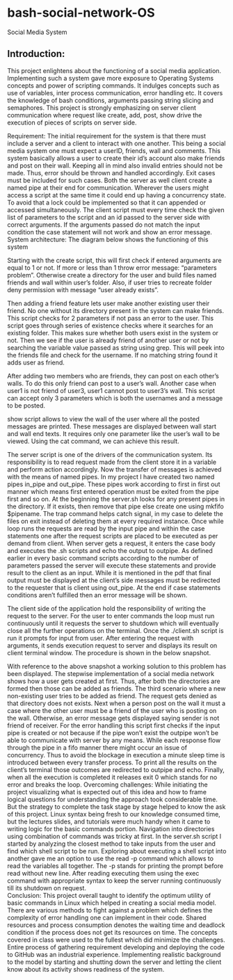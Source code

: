 # bash-social-network-OS
Social Media System 
 
## Introduction: 
This project enlightens about the functioning of a social media application. Implementing such a system 
gave more exposure to Operating Systems concepts and power of scripting commands. It indulges
concepts such as use of variables, inter process communication, error handling etc. It covers the
knowledge of bash conditions, arguments passing string slicing and semaphores. This project is strongly
emphasizing on server client communication where request like create, add, post, show drive the
execution of pieces of scripts on server side. 

Requirement: 
The initial requirement for the system is that there must include a server and a client to interact with 
one another. This being a social media system one must expect a userID, friends, wall and comments.
This system basically allows a user to create their id’s account also make friends and post on their wall.
Keeping all in mind also invalid entries should not be made. Thus, error should be thrown and handled
accordingly. Exit cases must be included for such cases. Both the server as well client create a named
pipe at their end for communication. Wherever the users might access a script at the same time it could
end up having a concurrency state. To avoid that a lock could be implemented so that it can appended
or accessed simultaneously. The client script must every time check the given list of parameters to the
script and an id passed to the server side with correct arguments. If the arguments passed do not match
the input condition the case statement will not work and show an error message. 
System architecture: 
The diagram below shows the functioning of this system  

Starting with the create script, this will first check if entered arguments are equal to 1 or not. If more or 
less than 1 throw error message: “parameters problem”. Otherwise create a directory for the user and
build files named friends and wall within user’s folder. Also, if user tries to recreate folder deny
permission with message “user already exists”.  

 
Then adding a friend feature lets user make another existing user their friend. No one without its
directory present in the system can make friends. This script checks for 2 parameters if not pass an error
to the user. This script goes through series of existence checks where it searches for an existing folder.
This makes sure whether both users exist in the system or not. Then we see if the user is already friend
of another user or not by searching the variable value passed as string using grep. This will peek into the
friends file and check for the username. If no matching string found it adds user as friend.
 

 
After adding two members who are friends, they can post on each other’s walls. To do this only friend
can post to a user’s wall. Another case when user1 is not friend of user3, user1 cannot post to user3’s
wall. This script can accept only 3 parameters which is both the usernames and a message to be posted. 
 

 
show script allows to view the wall of the user where all the posted messages are printed. These
messages are displayed between wall start and wall end texts. It requires only one parameter like the
user’s wall to be viewed. Using the cat command, we can achieve this result.
 

 
The server script is one of the drivers of the communication system. Its responsibility is to read request 
made from the client store it in a variable and perform action accordingly. Now the transfer of messages
is achieved with the means of named pipes. In my project I have created two named pipes in_pipe and
out_pipe. These pipes work according to first in first out manner which means first entered operation
must be exited from the pipe first and so on. At the beginning the server.sh looks for any present pipes
in the directory. If it exists, then remove that pipe else create one using mkfifo $pipename. The trap
command helps catch signal, in my case to delete the files on exit instead of deleting them at every
required instance. Once while loop runs the requests are read by the input pipe and within the case
statements one after the request scripts are placed to be executed as per demand from client. When
server gets a request, it enters the case body and executes the .sh scripts and echo the output to
outpipe. As defined earlier in every basic command scripts according to the number of parameters
passed the server will execute these statements and provide result to the client as an input. While it is
mentioned in the pdf that final output must be displayed at the client’s side messages must be
redirected to the requester that is client using out_pipe. At the end if case statements conditions aren’t
fulfilled then an error message will be shown.
 

 
The client side of the application hold the responsibility of writing the request to the server. For the user
to enter commands the loop must run continuously until it requests the server to shutdown which will
eventually close all the further operations on the terminal. Once the ./client.sh script is run it prompts
for input from user. After entering the request with arguments, it sends execution request to server and
displays its result on client terminal window. The procedure is shown in the below snapshot. 

With reference to the above snapshot a working solution to this problem has been displayed. The 
stepwise implementation of a social media network shows how a user gets created at first. Thus, after
both the directories are formed then those can be added as friends. The third scenario where a new
non-existing user tries to be added as friend. The request gets denied as that directory does not exists.
Next when a person post on the wall it must a case where the other user must be a friend of the user
who is posting on the wall. Otherwise, an error message gets displayed saying sender is not friend of
receiver. For the error handling this script first checks if the input pipe is created or not because if the
pipe won’t exist the outpipe won’t be able to communicate with server by any means. While each
response flow through the pipe in a fifo manner there might occur an issue of concurrency. Thus to
avoid the blockage in execution a minute sleep time is introduced between every transfer process. To
print all the results on the client’s terminal those outcomes are redirected to outpipe and echo. Finally,
when all the execution is completed it releases exit 0 which stands for no error and breaks the loop. 
Overcoming challenges: 
While initiating the project visualizing what is expected out of this idea and how to frame logical 
questions for understanding the approach took considerable time. But the strategy to complete the task
stage by stage helped to know the ask of this project. Linux syntax being fresh to our knowledge
consumed time, but the lectures slides, and tutorials were much handy when it came to writing logic for
the basic commands portion. Navigation into directories using combination of commands was tricky at
first. In the server.sh script I started by analyzing the closest method to take inputs from the user and
find which shell script to be run. Exploring about executing a shell script into another gave me an option
to use the read -p command which allows to read the variables all together. The -p stands for printing
the prompt before read without new line. After reading executing them using the exec command with
appropriate syntax to keep the server running continuously till its shutdown on request.  
Conclusion: 
This project overall taught to identify the optimum utility of basic commands in Linux which helped in 
creating a social media model. There are various methods to fight against a problem which defines the
complexity of error handling one can implement in their code. Shared resources and process
consumption denotes the waiting time and deadlock condition if the process does not get its resources 
on time. The concepts covered in class were used to the fullest which did minimize the challenges. Entire
process of gathering requirement developing and deploying the code to GitHub was an industrial
experience. Implementing realistic background to the model by starting and shutting down the server
and letting the client know about its activity shows readiness of the system. 

 
